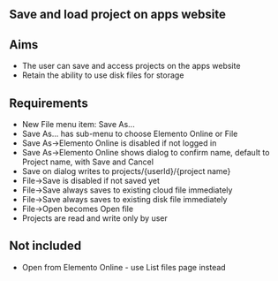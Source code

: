 Save and load project on apps website
-------------------------------------

Aims
----
- The user can save and access projects on the apps website
- Retain the ability to use disk files for storage


Requirements
------------
- New File menu item: Save As...
- Save As... has sub-menu to choose Elemento Online or File
- Save As->Elemento Online is disabled if not logged in 
- Save As->Elemento Online shows dialog to confirm name, default to Project name, with Save and Cancel
- Save on dialog writes to projects/{userId}/{project name}
- File->Save is disabled if not saved yet
- File->Save always saves to existing cloud file immediately
- File->Save always saves to existing disk file immediately
- File->Open becomes Open file
- Projects are read and write only by user

Not included
------------

- Open from Elemento Online - use List files page instead
